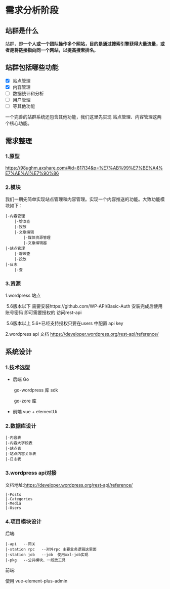 # 需求分析阶段

## 站群是什么

站群，即**一个人或一个团队操作多个网站，目的是通过搜索引擎获得大量流量，或者是将链接指向同一个网站，以提高搜索排名**。

## 站群包括哪些功能

- [x] 站点管理
- [x] 内容管理
- [ ] 数据统计和分析
- [ ] 用户管理
- [ ] 等其他功能

一个完善的站群系统还包含其他功能，我们这里先实现 站点管理、内容管理这两个核心功能。

## 需求整理

### 1.原型

https://98ughm.axshare.com/#id=817l34&p=%E7%AB%99%E7%BE%A4%E7%AE%A1%E7%90%86

### 2.模块

我们一期先简单实现站点管理和内容管理。实现一个内容推送的功能。大致功能模块如下：

```
|-内容管理
	|-增改查
	|-投放
	|-文章编辑
		|-媒体资源管理
		|-文章编辑器
|-站点管理
	|-增改查
	|-投放
|-日志
	|-查
```

### 3.资源

1.wordpress 站点 

​	5.6版本以下	需要安装https://github.com/WP-API/Basic-Auth  安装完成后使用账号密码 即可需要授权的 访问rest-api

​	5.6版本以上	5.6+已经支持授权只要在users 中配置 api key

2.wordpress api 文档 https://developer.wordpress.org/rest-api/reference/

## 系统设计

### 1.技术选型

- 后端 Go

  ​	go-wordpress 库 sdk

  ​    go-zore 库

- 前端 vue + elementUi

### 2.数据库设计

```
|-内容表
|-内容大字段表
|-站点表
|-站点内容关系表
|-日志表
```

### 3.wordpress api对接

文档地址:https://developer.wordpress.org/rest-api/reference/

```
|-Posts
|-Categories
|-Media
|-Users
```

### 4.项目模块设计

后端:

```
|-api	--网关
|-station rpc	--对外rpc 主要业务逻辑这里面
|-station job	--job  使用xxl-job实现
|-pkg	--公共模块、一般放工具
```

前端:

使用 vue-element-plus-admin

